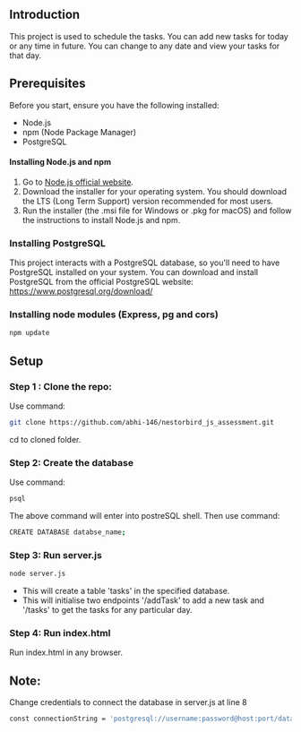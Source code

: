 ## Introduction
This project is used to schedule the tasks. You can add new tasks for today or any time in future. You can change to any date and view your tasks for that day.

## Prerequisites

Before you start, ensure you have the following installed:
- Node.js
- npm (Node Package Manager)
- PostgreSQL

#### Installing Node.js and npm

1. Go to [Node.js official website](https://nodejs.org/).
2. Download the installer for your operating system. You should download the LTS (Long Term Support) version recommended for most users.
3. Run the installer (the .msi file for Windows or .pkg for macOS) and follow the instructions to install Node.js and npm.

### Installing PostgreSQL

This project interacts with a PostgreSQL database, so you'll need to have PostgreSQL installed on your system. You can download and install PostgreSQL from the official PostgreSQL website: https://www.postgresql.org/download/

### Installing node modules (Express, pg and cors)

```bash
npm update
```

## Setup

### Step 1 : Clone the repo:

Use command:
```bash
git clone https://github.com/abhi-146/nestorbird_js_assessment.git
```

cd to cloned folder.

### Step 2: Create the database

Use command:
```bash
psql 
```

The above command will enter into postreSQL shell. Then use command:
```bash
CREATE DATABASE databse_name;
```

### Step 3: Run server.js

```bash
node server.js
```

- This will create a table 'tasks' in the specified database.
- This will initialise two endpoints '/addTask' to add a new task and '/tasks' to get the tasks for any particular day.


### Step 4: Run index.html

Run index.html in any browser.

## Note: 
Change credentials to connect the database in server.js at line 8

```bash
const connectionString = 'postgresql://username:password@host:port/database_name';
```
